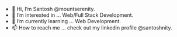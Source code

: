 - 👋 Hi, I’m Santosh @mountserenity.
- 👀 I’m interested in ... Web/Full Stack Development.
- 🌱 I’m currently learning ... Web Development.
- 📫 How to reach me ... check out my linkedin profile @santoshnity.
